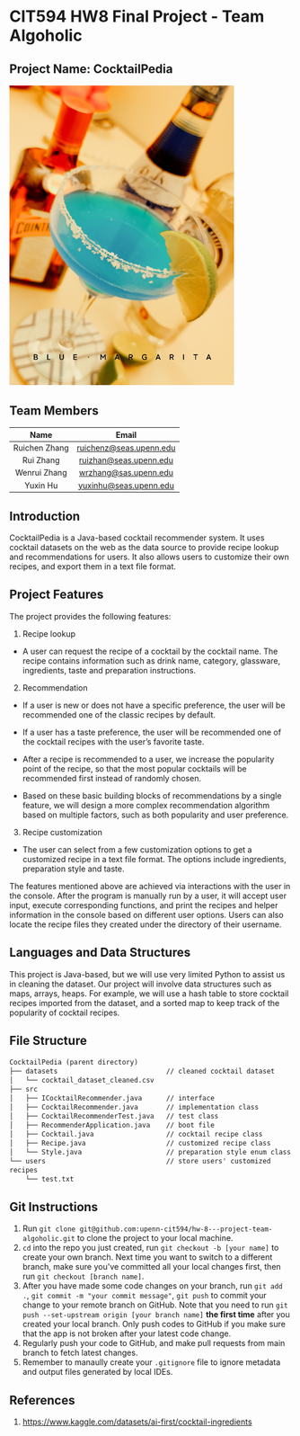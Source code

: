 # CIT594 HW8 Final Project - Team Algoholic

## Project Name: CocktailPedia

<img src="./margarita.jpg" alt="Blue Margarita" width="400"/>

## Team Members

|         Name         |          Email          |
|:--------------------:|:-----------------------:|
|    Ruichen Zhang     | ruichenz@seas.upenn.edu |
|      Rui Zhang       | ruizhan@seas.upenn.edu  |
|     Wenrui Zhang     |  wrzhang@sas.upenn.edu  |
|       Yuxin Hu       | yuxinhu@seas.upenn.edu |

## Introduction

CocktailPedia is a Java-based cocktail recommender system. It uses cocktail datasets on the web as the data source to provide recipe lookup and recommendations for users. It also allows users to customize their own recipes, and export them in a text file format.

## Project Features

The project provides the following features:

1. Recipe lookup
  * A user can request the recipe of a cocktail by the cocktail name. The recipe contains information such as drink name, category, glassware, ingredients, taste and preparation instructions.

2. Recommendation
  * If a user is new or does not have a specific preference, the user will be recommended one of the classic recipes by default.

  * If a user has a taste preference, the user will be recommended one of the cocktail recipes with the user’s favorite taste.

  * After a recipe is recommended to a user, we increase the popularity point of the recipe, so that the most popular cocktails will be recommended first instead of randomly chosen.

  * Based on these basic building blocks of recommendations by a single feature, we will design a more complex recommendation algorithm based on multiple factors, such as both popularity and user preference.

3. Recipe customization
  * The user can select from a few customization options to get a customized recipe in a text file format. The options include ingredients, preparation style and taste.  

The features mentioned above are achieved via interactions with the user in the console. After the program is manually run by a user, it will accept user input, execute corresponding functions, and print the recipes and helper information in the console based on different user options. Users can also locate the recipe files they created under the directory of their username.

## Languages and Data Structures

This project is Java-based, but we will use very limited Python to assist us in cleaning the dataset. Our project will involve data structures such as maps, arrays, heaps. For example, we will use a hash table to store cocktail recipes imported from the dataset, and a sorted map to keep track of the popularity of cocktail recipes.

## File Structure

```
CocktailPedia (parent directory)
├── datasets                           // cleaned cocktail dataset
│   └── cocktail_dataset_cleaned.csv
├── src
│   ├── ICocktailRecommender.java      // interface
│   ├── CocktailRecommender.java       // implementation class
│   ├── CocktailRecommenderTest.java   // test class 
│   ├── RecommenderApplication.java    // boot file
│   ├── Cocktail.java                  // cocktail recipe class
│   ├── Recipe.java                    // customized recipe class
│   └── Style.java                     // preparation style enum class
└── users                              // store users' customized recipes
    └── test.txt
```

## Git Instructions

1. Run `git clone git@github.com:upenn-cit594/hw-8---project-team-algoholic.git` to clone the project to your local machine.
2. `cd` into the repo you just created, run `git checkout -b [your name]` to create your own branch. Next time you want to switch to a different branch, make sure you've committed all your local changes first, then run `git checkout [branch name]`.
3. After you have made some code changes on your branch, run `git add .`, `git commit -m "your commit message"`, `git push` to commit your change to your remote branch on GitHub. Note that you need to run `git push --set-upstream origin [your branch name]` **the first time** after you created your local branch. Only push codes to GitHub if you make sure that the app is not broken after your latest code change.
4. Regularly push your code to GitHub, and make pull requests from main branch to fetch latest changes.
5. Remember to manaully create your `.gitignore` file to ignore metadata and output files generated by local IDEs.

## References

1. https://www.kaggle.com/datasets/ai-first/cocktail-ingredients
